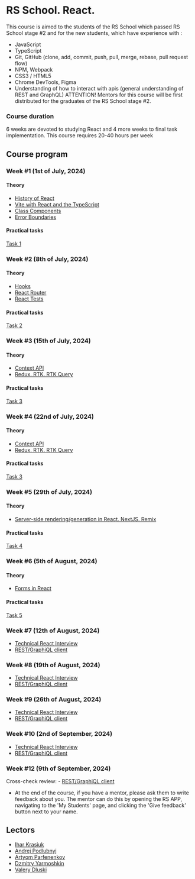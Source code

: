 # RS School. React.

This course is aimed to the students of the RS School which passed RS School stage #2 and for the new students, which have experience with :

- JavaScript
- TypeScript
- Git, GitHub (clone, add, commit, push, pull, merge, rebase, pull request flow)
- NPM, Webpack
- CSS3 / HTML5
- Chrome DevTools, Figma
- Understanding of how to interact with apis (general understanding of REST and GraphQL)
  ATTENTION! Mentors for this course will be first distributed for the graduates of the RS School stage #2.

### Course duration

6 weeks are devoted to studying React and 4 more weeks to final task implementation. This course requires 20-40 hours per week

## Course program

### Week #1 (1st of July, 2024)

#### Theory

- [History of React](modules/react-evolution/)
- [Vite with React and the TypeScript](modules/react-setup-env/)
- [Class Components](modules/class-component/)
- [Error Boundaries](modules/error-boundary/)

#### Practical tasks

[Task 1](modules//tasks/class-components.md)

### Week #2 (8th of July, 2024)

#### Theory

- [Hooks](modules/hooks/)
- [React Router](modules/router/)
- [React Tests](modules/testing/)

#### Practical tasks

[Task 2](modules/tasks/routing.md)

### Week #3 (15th of July, 2024)

#### Theory

- [Context API](modules/context-api/)
- [Redux. RTK. RTK Query](modules/react-redux/)

#### Practical tasks

[Task 3](modules/tasks/redux.md)

### Week #4 (22nd of July, 2024)

#### Theory

- [Context API](modules/context-api/)
- [Redux. RTK. RTK Query](modules/react-redux/)

#### Practical tasks

[Task 3](modules/tasks/redux.md)

### Week #5 (29th of July, 2024)

#### Theory

- [Server-side rendering/generation in React. NextJS. Remix](modules/nextjs-ssr-ssg/)

#### Practical tasks

[Task 4](modules/tasks/nextjs-ssr-ssg.md)

### Week #6 (5th of August, 2024)

#### Theory

- [Forms in React](modules/forms/)

#### Practical tasks

[Task 5](modules/tasks/forms.md)

### Week #7 (12th of August, 2024)

- [Technical React Interview](interview.md)
- [REST/GraphiQL client](modules/tasks/final.md)

### Week #8 (19th of August, 2024)

- [Technical React Interview](interview.md)
- [REST/GraphiQL client](modules/tasks/final.md)

### Week #9 (26th of August, 2024)

- [Technical React Interview](interview.md)
- [REST/GraphiQL client](modules/tasks/final.md)

### Week #10 (2nd of September, 2024)

- [Technical React Interview](interview.md)
- [REST/GraphiQL client](modules/tasks/final.md)

### Week #12 (9th of September, 2024)

Cross-check review: - [REST/GraphiQL client](modules/tasks/final.md)

- At the end of the course, if you have a mentor, please ask them to write feedback about you. The mentor can do this by opening the RS APP, navigating to the 'My Students' page, and clicking the 'Give feedback' button next to your name.

## Lectors

- [Ihar Krasiuk](https://github.com/ragingyngvarr)
- [Andrej Podlubnyj](https://github.com/andron13)
- [Artyom Parfenenkov](https://github.com/ParfenenkovEdit)
- [Dzmitry Yarmoshkin](https://github.com/SpaNb4)
- [Valery Dluski](https://github.com/valerydluski)
